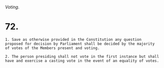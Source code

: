 *Voting.*

# 72.

    1. Save as otherwise provided in the Constitution any question proposed for decision by Parliament shall be decided by the majority of votes of the Members present and voting.

    2. The person presiding shall not vote in the first instance but shall have and exercise a casting vote in the event of an equality of votes.